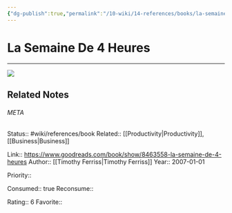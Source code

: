 ```yaml
---
{"dg-publish":true,"permalink":"/10-wiki/14-references/books/la-semaine-de-4-heures-2744064173/","title":"La semaine de 4 heures"}
---
```


# La Semaine De 4 Heures
---
![](https://i.gr-assets.com/images/S/compressed.photo.goodreads.com/books/1327629844l/8463558.jpg)

## Related Notes




###### META
Status:: #wiki/references/book
Related:: [[Productivity\|Productivity]], [[Business\|Business]]

Link:: https://www.goodreads.com/book/show/8463558-la-semaine-de-4-heures
Author:: [[Timothy Ferriss\|Timothy Ferriss]]
Year:: 2007-01-01

Priority:: 

Consumed:: true
Reconsume:: 

Rating:: 6
Favorite:: 
